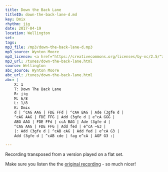 ```yaml
---
title: Down the Back Lane
titleID: down-the-back-lane-d.md
key: Dmix
rhythm: jig
date: 2017-04-19
location: Wellington
set:
tags:
mp3_file: /mp3/down-the-back-lane-d.mp3
mp3_source: Wynton Moore
mp3_licence: <a href="https://creativecommons.org/licenses/by-nc/2.5/">CC-BY-NC-2.5</a>
mp3_url: /tunes/down-the-back-lane.html
source: Wellington
abc_source: Wynton Moore
abc_url: /tunes/down-the-back-lane.html
abc: |
    X: 1
    T: Down The Back Lane
    R: jig
    M: 6/8
    L: 1/8
    K: Dmix
    d | ^cAG AAG | FDE FFd | ^cAA BAG | Ade (3gfe d |
    ^cAG AAG | FDE FFG | Add (3gfe d | e^cA GGG |
    ABG AAG | FDE FFd | ccA BAG | Ade (3gfe d |
    ^cAG AAG | FDE FFG | Add fed | e^cA ~G3 |
    |: Add (3gfe d | ^cAB cAG | Add fed | e^cA G3 |
    Add (3gfe d | ^cAB cde | fag e^cA | AGF G3 :|

---
```

Recording transposed from a version played on a flat set.

Make sure you listen the the <a href="{{ site.url
}}/tunes/down-the-back-lane.html">original recording</a> - so much
nicer!
